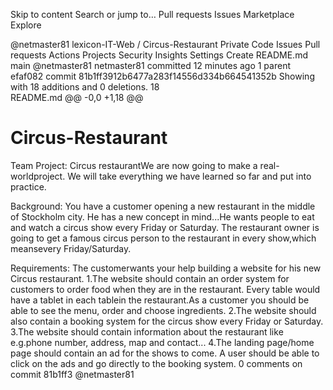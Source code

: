 Skip to content
Search or jump to…
Pull requests
Issues
Marketplace
Explore
 
@netmaster81 
lexicon-IT-Web
/
Circus-Restaurant
Private
Code
Issues
Pull requests
Actions
Projects
Security
Insights
Settings
Create README.md
 main
@netmaster81
netmaster81 committed 12 minutes ago 
1 parent efaf082 commit 81b1ff3912b6477a283f14556d334b664541352b
Showing  with 18 additions and 0 deletions.
 18  
README.md
@@ -0,0 +1,18 @@
# Circus-Restaurant
Team Project: 
Circus restaurantWe are now going to make a real-worldproject. 
We will take everything we have learned so far and put into practice.

Background:
You have a customer opening a new restaurant in the middle of Stockholm city. 
He has a new concept in mind...He wants people to eat and watch a circus show every Friday or Saturday. 
The restaurant owner is going to get a famous circus person to the restaurant in every show,which meansevery Friday/Saturday.

Requirements:
The customerwants your help building a website for his new Circus restaurant.
1.The website should contain an order system for customers to order food when they are in the restaurant.
  Every table would have a tablet in each tablein the restaurant.As a customer you should be able to see the menu, order and choose ingredients.
2.The website should also contain a booking system for the circus show every Friday or Saturday.
3.The website should contain information about the restaurant like e.g.phone number, address, map and contact...
4.The landing page/home page should contain an ad for the shows to come. A user should be able to click on 
  the ads and go directly to the booking system.
0 comments on commit 81b1ff3
@netmaster81
 
 


